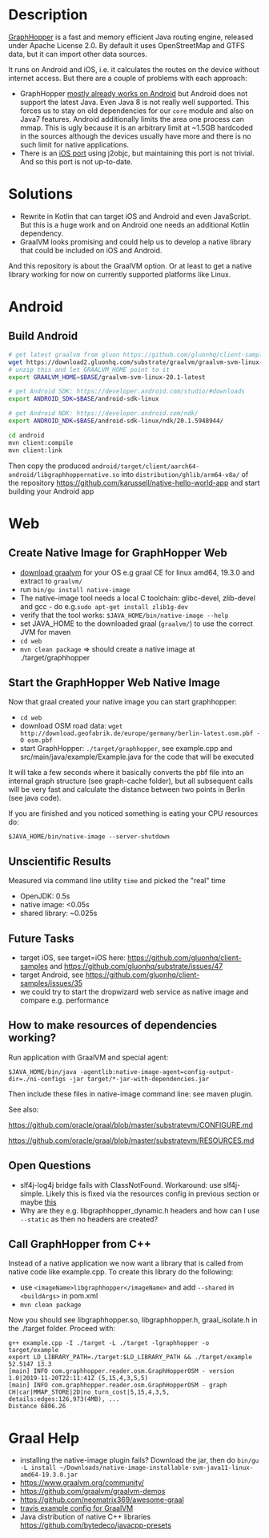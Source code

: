 # Description

[GraphHopper](https://github.com/graphhopper/graphhopper) is a fast and memory efficient Java routing engine, released under Apache License 2.0. By default it uses OpenStreetMap and GTFS data, but it can import other data sources.

It runs on Android and iOS, i.e. it calculates the routes on the device without internet access. But there are a couple of problems with each approach:

 * GraphHopper [mostly already works on Android](https://github.com/graphhopper/graphhopper/tree/master/android) but Android does not support the latest Java. Even Java 8 is not really well supported. This forces us to stay on old dependencies for our `core` module and also on Java7 features. Android additionally limits the area one process can mmap. This is ugly because it is an arbitrary limit at ~1.5GB hardcoded in the sources although the devices usually have more and there is no such limit for native applications.
 * There is an [iOS port](https://github.com/graphhopper/graphhopper-ios/) using j2objc, but maintaining this port is not trivial. And so this port is not up-to-date.

# Solutions

 * Rewrite in Kotlin that can target iOS and Android and even JavaScript. But this is a huge work and on Android one needs an additional Kotlin dependency.
 * GraalVM looks promising and could help us to develop a native library that could be included on iOS and Android. 
 
And this repository is about the GraalVM option. Or at least to get a native library working for now on currently supported platforms like Linux.

# Android

## Build Android

```bash
# get latest graalvm from gluon https://github.com/gluonhq/client-samples/#linux-and-android
wget https://download2.gluonhq.com/substrate/graalvm/graalvm-svm-linux-20.1.0-ea+26.zip
# unzip this and let GRAALVM_HOME point to it
export GRAALVM_HOME=$BASE/graalvm-svm-linux-20.1-latest

# get Android SDK: https://developer.android.com/studio/#downloads
export ANDROID_SDK=$BASE/android-sdk-linux

# get Android NDK: https://developer.android.com/ndk/
export ANDROID_NDK=$BASE/android-sdk-linux/ndk/20.1.5948944/

cd android
mvn client:compile
mvn client:link
```

Then copy the produced `android/target/client/aarch64-android/libgraphhoppernative.so` into
`distribution/ghlib/arm64-v8a/` of the repository https://github.com/karussell/native-hello-world-app
and start building your Android app

# Web

## Create Native Image for GraphHopper Web

 * [download graalvm](https://github.com/graalvm/graalvm-ce-builds/releases/)
   for your OS e.g graal CE for linux amd64, 19.3.0 and extract to `graalvm/`
 * run `bin/gu install native-image`
 * The native-image tool needs a local C toolchain: glibc-devel, zlib-devel and gcc - do e.g.`sudo apt-get install zlib1g-dev`
 * verify that the tool works: `$JAVA_HOME/bin/native-image --help`
 * set JAVA_HOME to the downloaded graal (`graalvm/`) to use the correct JVM for maven
 * `cd web`
 * `mvn clean package` => should create a native image at ./target/graphhopper

## Start the GraphHopper Web Native Image

Now that graal created your native image you can start graphhopper:

 * `cd web`
 * download OSM road data: `wget http://download.geofabrik.de/europe/germany/berlin-latest.osm.pbf -O osm.pbf`
 * start GraphHopper: `./target/graphhopper`, see example.cpp and src/main/java/example/Example.java for the code that will be executed

It will take a few seconds where it basically converts the pbf
file into an internal graph structure (see graph-cache folder), but all subsequent
calls will be very fast and calculate the distance between two points in
Berlin (see java code).

If you are finished and you noticed something is eating your CPU resources do:

`$JAVA_HOME/bin/native-image --server-shutdown`

## Unscientific Results

Measured via command line utility `time` and picked the "real" time

 * OpenJDK: 0.5s
 * native image: <0.05s
 * shared library: ~0.025s
 
## Future Tasks

 * target iOS, see target=iOS here: https://github.com/gluonhq/client-samples and https://github.com/gluonhq/substrate/issues/47
 * target Android, see https://github.com/gluonhq/client-samples/issues/35
 * we could try to start the dropwizard web service as native image and compare e.g. performance
 
## How to make resources of dependencies working?

Run application with GraalVM and special agent:

```
$JAVA_HOME/bin/java -agentlib:native-image-agent=config-output-dir=./ni-configs -jar target/*-jar-with-dependencies.jar
```

Then include these files in native-image command line: see maven plugin.

See also:

https://github.com/oracle/graal/blob/master/substratevm/CONFIGURE.md

https://github.com/oracle/graal/blob/master/substratevm/RESOURCES.md

## Open Questions

 * slf4j-log4j bridge fails with ClassNotFound. Workaround: use slf4j-simple. Likely this is fixed via the resources config in previous section or maybe
   [this](https://github.com/oracle/graal/issues/653)
 * Why are they e.g. libgraphhopper_dynamic.h headers and how can I use 
   `--static` as then no headers are created?

## Call GraphHopper from C++

Instead of a native application we now want a library that is called from
native code like example.cpp. To create this library do the following:

 * use `<imageName>libgraphhopper</imageName>` and add `--shared` in `<buildArgs>` in pom.xml
 * `mvn clean package`

Now you should see libgraphhopper.so, libgraphhopper.h, graal_isolate.h in the
./target folder. Proceed with:

```
g++ example.cpp -I ./target -L ./target -lgraphhopper -o target/example
export LD_LIBRARY_PATH=./target:$LD_LIBRARY_PATH && ./target/example 52.5147 13.3
[main] INFO com.graphhopper.reader.osm.GraphHopperOSM - version 1.0|2019-11-20T22:11:41Z (5,15,4,3,5,5)
[main] INFO com.graphhopper.reader.osm.GraphHopperOSM - graph CH|car|MMAP_STORE|2D|no_turn_cost|5,15,4,3,5, details:edges:126,973(4MB), ...
Distance 6806.26
```

# Graal Help
 
 * installing the native-image plugin fails? Download the jar, then do `bin/gu -L install ~/Downloads/native-image-installable-svm-java11-linux-amd64-19.3.0.jar`
 * https://www.graalvm.org/community/
 * https://github.com/graalvm/graalvm-demos
 * https://github.com/neomatrix369/awesome-graal
 * [travis example config for GraalVM](https://github.com/gleb-kosteiko/latepost-scheduler/blob/master/.travis.yml)
 * Java distribution of native C++ libraries https://github.com/bytedeco/javacpp-presets
